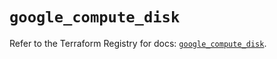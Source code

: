 # `google_compute_disk`

Refer to the Terraform Registry for docs: [`google_compute_disk`](https://registry.terraform.io/providers/hashicorp/google/6.41.0/docs/resources/compute_disk).
